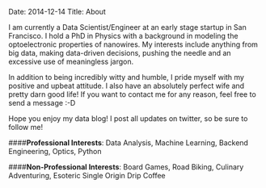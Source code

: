 Date: 2014-12-14
Title: About

I am currently a Data Scientist/Engineer at an early stage startup in San Francisco.  I hold a PhD in Physics with a
background in modeling the optoelectronic properties of nanowires. My interests include anything from 
big data, making data-driven decisions, pushing the needle and an excessive use of meaningless jargon.
   
In addition to being incredibly witty and humble, I pride myself with my positive and upbeat attitude. I also have an 
absolutely perfect wife and pretty darn good life! If you want to contact me for any reason, feel free to send a message :-D

Hope you enjoy my data blog! I post all updates on twitter, so be sure to follow me!
 
####**Professional Interests**:
Data Analysis, Machine Learning, Backend Engineering, Optics, Python
 
####**Non-Professional Interests**:
Board Games, Road Biking, Culinary Adventuring, Esoteric Single Origin Drip Coffee
  
<div class="text-center">
 <a class="nounderline"" href="http://twitter.com/chrisvmil"><i class="fa fa-twitter-square fa-4x" style="color:#55ACEE"></i></a>
 <a class="nounderline"" href="http://github.com/chrisvmiller"><i class="fa fa-github-square fa-4x" style="color:purple"></i></a>
 <a class="nounderline" href="http://linkedin.com/in/chrisvmiller/"><i class="fa fa-linkedin-square fa-4x" style="color:blue"></i></a>
</div>